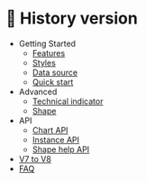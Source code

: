 # 🏰 History version

+ Getting Started
  + [Features](/v8/features)
  + [Styles](/v8/styles)
  + [Data source](/v8/data)
  + [Quick start](/v8/quick-start)
+ Advanced
  + [Technical indicator](/v8/indicator)
  + [Shape](/v8/shape)
+ API
  + [Chart API](/v8/chart-api)
  + [Instance API](/v8/instance-api)
  + [Shape help API](/v8/shape-auxiliary-api)
+ [V7 to V8](/v8/v7-to-v8)
+ [FAQ](/v8/faq)